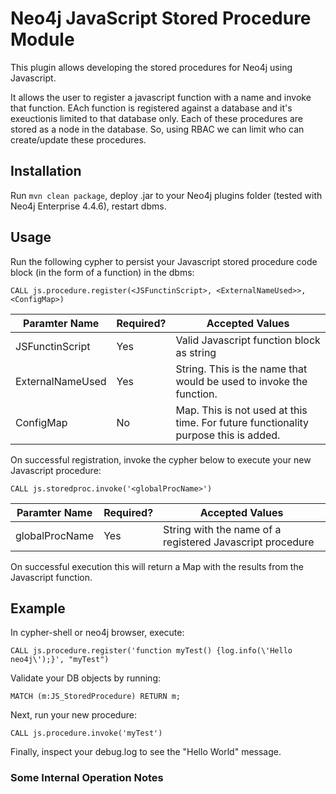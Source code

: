 # Neo4j JavaScript Stored Procedure Module

This plugin allows developing the stored procedures for Neo4j using Javascript. 

It allows the user to register a javascript function with a name and invoke that function. EAch function is registered against a database and it's exeuctionis limited to that database only. Each of these procedures are stored as a node in the database. So, using RBAC we can limit who can create/update these procedures.
## Installation
Run ``mvn clean package``, deploy .jar to your Neo4j plugins folder (tested with Neo4j Enterprise 4.4.6), restart dbms.

## Usage
Run the following cypher to persist your Javascript stored procedure code block (in the form of a function) in the dbms:

``CALL js.procedure.register(<JSFunctinScript>, <ExternalNameUsed>>, 
<ConfigMap>)``

| Paramter Name | Required?   | Accepted Values                                                                                                      |
|---------------|-------------|----------------------------------------------------------------------------------------------------------------------|
| JSFunctinScript|Yes| Valid Javascript function block as string                                                                            |
|ExternalNameUsed|Yes| String. This is the name that would be used to invoke the function.                                        |
|ConfigMap|No| Map. This is not used at this time. For future functionality purpose this is added. |

On successful registration, invoke the cypher below to execute your new Javascript procedure:

``CALL js.storedproc.invoke('<globalProcName>')``


| Paramter Name    | Required?   | Accepted Values                                           |
|------------------|-------------|-----------------------------------------------------------|
| globalProcName   |Yes| String with the name of a registered Javascript procedure |

On successful execution this will return a Map with the results from the Javascript function.

## Example
In cypher-shell or neo4j browser, execute:

``CALL js.procedure.register('function myTest() {log.info(\'Hello neo4j\');}', "myTest")``

Validate your DB objects by running:

``MATCH (m:JS_StoredProcedure) RETURN m;``

Next, run your new procedure:

``CALL js.procedure.invoke('myTest')``

Finally, inspect your debug.log to see the "Hello World" message.


### Some Internal Operation Notes







